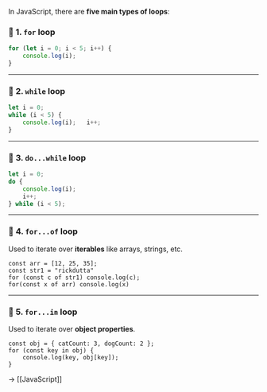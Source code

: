 In JavaScript, there are **five main types of loops**:
### 🔁 **1. `for` loop**

```js
for (let i = 0; i < 5; i++) { 
	console.log(i); 
}
```
---
### 🔁 **2. `while` loop**

```js
let i = 0; 
while (i < 5) {   
	console.log(i);   i++; 
}
```
---
 ### 🔁 **3. `do...while` loop**

```js
let i = 0; 
do {
	console.log(i);
	i++;
} while (i < 5);
```
---
### 🔁 **4. `for...of` loop**

Used to iterate over **iterables** like arrays, strings, etc.

```run-js
const arr = [12, 25, 35]; 
const str1 = "rickdutta"
for (const c of str1) console.log(c);
for(const x of arr) console.log(x)
```
---
### 🔁 **5. `for...in` loop**

Used to iterate over **object properties**.

```run-js
const obj = { catCount: 3, dogCount: 2 };
for (const key in obj) { 
	console.log(key, obj[key]); 
}
```

→ [[JavaScript]]